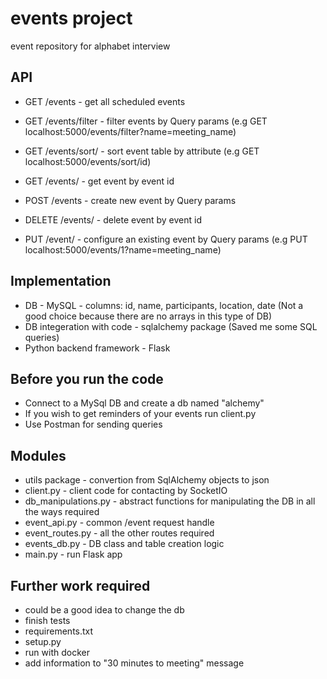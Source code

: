 # events project
event repository for alphabet interview

## API
- GET /events - get all scheduled events
- GET /events/filter - filter events by Query params (e.g GET localhost:5000/events/filter?name=meeting_name)
- GET /events/sort/<attribute> - sort event table by attribute (e.g GET localhost:5000/events/sort/id)
- GET /events/<id> - get event by event id

- POST /events - create new event by Query params

- DELETE /events/<id> - delete event by event id

- PUT /event/<id> - configure an existing event by Query params (e.g PUT localhost:5000/events/1?name=meeting_name)

## Implementation
- DB - MySQL - columns: id, name, participants, location, date (Not a good choice because there are no arrays in this type of DB)
- DB integeration with code - sqlalchemy package (Saved me some SQL queries)
- Python backend framework - Flask

## Before you run the code
- Connect to a MySql DB and create a db named "alchemy"
- If you wish to get reminders of your events run client.py
- Use Postman for sending queries

## Modules
- utils package - convertion from SqlAlchemy objects to json
- client.py - client code for contacting by SocketIO
- db_manipulations.py - abstract functions for manipulating the DB in all the ways required
- event_api.py - common /event request handle
- event_routes.py - all the other routes required
- events_db.py - DB class and table creation logic
- main.py - run Flask app

## Further work required
- could be a good idea to change the db
- finish tests
- requirements.txt
- setup.py
- run with docker
- add information to "30 minutes to meeting" message
